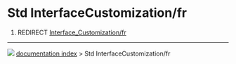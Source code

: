 # Std InterfaceCustomization/fr
1.  REDIRECT [Interface_Customization/fr](Interface_Customization/fr.md)



---
![](images/Button_right.svg) [documentation index](../README.md) > Std InterfaceCustomization/fr
